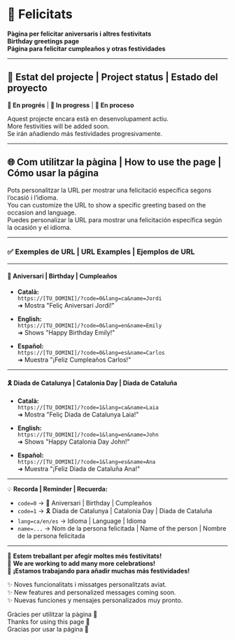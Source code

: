 
# 🎉 Felicitats

**Pàgina per felicitar aniversaris i altres festivitats**  
**Birthday greetings page**  
**Página para felicitar cumpleaños y otras festividades**

---

## 📌 Estat del projecte | Project status | Estado del proyecto

**🔧 En progrés** | **🔧 In progress** | **🔧 En proceso**

Aquest projecte encara està en desenvolupament actiu.  
More festivities will be added soon.  
Se irán añadiendo más festividades progresivamente.

---

## 🌐 Com utilitzar la pàgina | How to use the page | Cómo usar la página

Pots personalitzar la URL per mostrar una felicitació específica segons l’ocasió i l’idioma.  
You can customize the URL to show a specific greeting based on the occasion and language.  
Puedes personalizar la URL para mostrar una felicitación específica según la ocasión y el idioma.

---

### ✅ Exemples de URL | URL Examples | Ejemplos de URL

---

#### 🎂 Aniversari | Birthday | Cumpleaños

- **Català:**  
  `https://[TU_DOMINI]/?code=0&lang=ca&name=Jordi`  
  ➜ Mostra "Feliç Aniversari Jordi!"

- **English:**  
  `https://[TU_DOMINI]/?code=0&lang=en&name=Emily`  
  ➜ Shows "Happy Birthday Emily!"

- **Español:**  
  `https://[TU_DOMINI]/?code=0&lang=es&name=Carlos`  
  ➜ Muestra "¡Feliz Cumpleaños Carlos!"

---

#### 🎗️ Diada de Catalunya | Catalonia Day | Diada de Cataluña

- **Català:**  
  `https://[TU_DOMINI]/?code=1&lang=ca&name=Laia`  
  ➜ Mostra "Feliç Diada de Catalunya Laia!"

- **English:**  
  `https://[TU_DOMINI]/?code=1&lang=en&name=John`  
  ➜ Shows "Happy Catalonia Day John!"

- **Español:**  
  `https://[TU_DOMINI]/?code=1&lang=es&name=Ana`  
  ➜ Muestra "¡Feliz Diada de Cataluña Ana!"

---

💡 **Recorda | Reminder | Recuerda:**  
- `code=0` → 🎂 Aniversari | Birthday | Cumpleaños  
- `code=1` → 🎗️ Diada de Catalunya | Catalonia Day | Diada de Cataluña  
- `lang=ca/en/es` → Idioma | Language | Idioma  
- `name=...` → Nom de la persona felicitada | Name of the person | Nombre de la persona felicitada

---

📣 **Estem treballant per afegir moltes més festivitats!**  
📣 **We are working to add many more celebrations!**  
📣 **¡Estamos trabajando para añadir muchas más festividades!**

✨ Noves funcionalitats i missatges personalitzats aviat.  
✨ New features and personalized messages coming soon.  
✨ Nuevas funciones y mensajes personalizados muy pronto.

Gràcies per utilitzar la pàgina 💛  
Thanks for using this page 💛  
Gracias por usar la página 💛